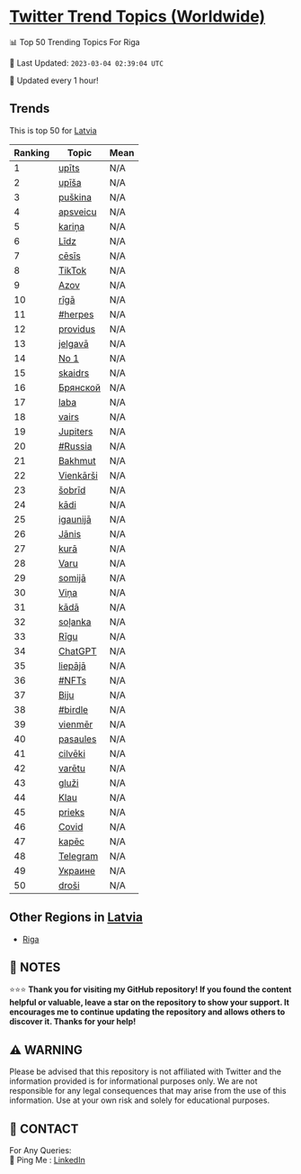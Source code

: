 [Twitter Trend Topics (Worldwide)](https://github.com/ErcinDedeoglu/Twitter-Trend-Topics)
==========


📊 Top 50 Trending Topics For Riga

📆 Last Updated: `2023-03-04 02:39:04 UTC`

🔧 Updated every 1 hour!


## Trends

This is top 50 for [Latvia](</Latvia>)

| Ranking | Topic | Mean |
| ------- | ------------ | ------------ |
| 1 | [upīts](http://twitter.com/search?q=up%c4%abts) | N/A |
| 2 | [upīša](http://twitter.com/search?q=up%c4%ab%c5%a1a) | N/A |
| 3 | [puškina](http://twitter.com/search?q=pu%c5%a1kina) | N/A |
| 4 | [apsveicu](http://twitter.com/search?q=apsveicu) | N/A |
| 5 | [kariņa](http://twitter.com/search?q=kari%c5%86a) | N/A |
| 6 | [Līdz](http://twitter.com/search?q=L%c4%abdz) | N/A |
| 7 | [cēsīs](http://twitter.com/search?q=c%c4%93s%c4%abs) | N/A |
| 8 | [TikTok](http://twitter.com/search?q=TikTok) | N/A |
| 9 | [Azov](http://twitter.com/search?q=Azov) | N/A |
| 10 | [rīgā](http://twitter.com/search?q=r%c4%abg%c4%81) | N/A |
| 11 | [#herpes](http://twitter.com/search?q=%23herpes) | N/A |
| 12 | [providus](http://twitter.com/search?q=providus) | N/A |
| 13 | [jelgavā](http://twitter.com/search?q=jelgav%c4%81) | N/A |
| 14 | [No 1](http://twitter.com/search?q=No+1) | N/A |
| 15 | [skaidrs](http://twitter.com/search?q=skaidrs) | N/A |
| 16 | [Брянской](http://twitter.com/search?q=%d0%91%d1%80%d1%8f%d0%bd%d1%81%d0%ba%d0%be%d0%b9) | N/A |
| 17 | [laba](http://twitter.com/search?q=laba) | N/A |
| 18 | [vairs](http://twitter.com/search?q=vairs) | N/A |
| 19 | [Jupiters](http://twitter.com/search?q=Jupiters) | N/A |
| 20 | [#Russia](http://twitter.com/search?q=%23Russia) | N/A |
| 21 | [Bakhmut](http://twitter.com/search?q=Bakhmut) | N/A |
| 22 | [Vienkārši](http://twitter.com/search?q=Vienk%c4%81r%c5%a1i) | N/A |
| 23 | [šobrīd](http://twitter.com/search?q=%c5%a1obr%c4%abd) | N/A |
| 24 | [kādi](http://twitter.com/search?q=k%c4%81di) | N/A |
| 25 | [igaunijā](http://twitter.com/search?q=igaunij%c4%81) | N/A |
| 26 | [Jānis](http://twitter.com/search?q=J%c4%81nis) | N/A |
| 27 | [kurā](http://twitter.com/search?q=kur%c4%81) | N/A |
| 28 | [Varu](http://twitter.com/search?q=Varu) | N/A |
| 29 | [somijā](http://twitter.com/search?q=somij%c4%81) | N/A |
| 30 | [Viņa](http://twitter.com/search?q=Vi%c5%86a) | N/A |
| 31 | [kādā](http://twitter.com/search?q=k%c4%81d%c4%81) | N/A |
| 32 | [soļanka](http://twitter.com/search?q=so%c4%bcanka) | N/A |
| 33 | [Rīgu](http://twitter.com/search?q=R%c4%abgu) | N/A |
| 34 | [ChatGPT](http://twitter.com/search?q=ChatGPT) | N/A |
| 35 | [liepājā](http://twitter.com/search?q=liep%c4%81j%c4%81) | N/A |
| 36 | [#NFTs](http://twitter.com/search?q=%23NFTs) | N/A |
| 37 | [Biju](http://twitter.com/search?q=Biju) | N/A |
| 38 | [#birdle](http://twitter.com/search?q=%23birdle) | N/A |
| 39 | [vienmēr](http://twitter.com/search?q=vienm%c4%93r) | N/A |
| 40 | [pasaules](http://twitter.com/search?q=pasaules) | N/A |
| 41 | [cilvēki](http://twitter.com/search?q=cilv%c4%93ki) | N/A |
| 42 | [varētu](http://twitter.com/search?q=var%c4%93tu) | N/A |
| 43 | [gluži](http://twitter.com/search?q=glu%c5%bei) | N/A |
| 44 | [Klau](http://twitter.com/search?q=Klau) | N/A |
| 45 | [prieks](http://twitter.com/search?q=prieks) | N/A |
| 46 | [Covid](http://twitter.com/search?q=Covid) | N/A |
| 47 | [kapēc](http://twitter.com/search?q=kap%c4%93c) | N/A |
| 48 | [Telegram](http://twitter.com/search?q=Telegram) | N/A |
| 49 | [Украине](http://twitter.com/search?q=%d0%a3%d0%ba%d1%80%d0%b0%d0%b8%d0%bd%d0%b5) | N/A |
| 50 | [droši](http://twitter.com/search?q=dro%c5%a1i) | N/A |



## Other Regions in [Latvia](</Latvia>)

* [Riga](</Latvia/Riga.md>)



## 📝 NOTES

⭐⭐⭐ **Thank you for visiting my GitHub repository! If you found the content helpful or valuable, leave a star on the repository to show your support. It encourages me to continue updating the repository and allows others to discover it. Thanks for your help!**


## ⚠️ WARNING

Please be advised that this repository is not affiliated with Twitter and the information provided is for informational purposes only. We are not responsible for any legal consequences that may arise from the use of this information. Use at your own risk and solely for educational purposes.


## 📨 CONTACT

 For Any Queries:  
            🏓 Ping Me : [LinkedIn](https://www.linkedin.com/in/ercindedeoglu/)
